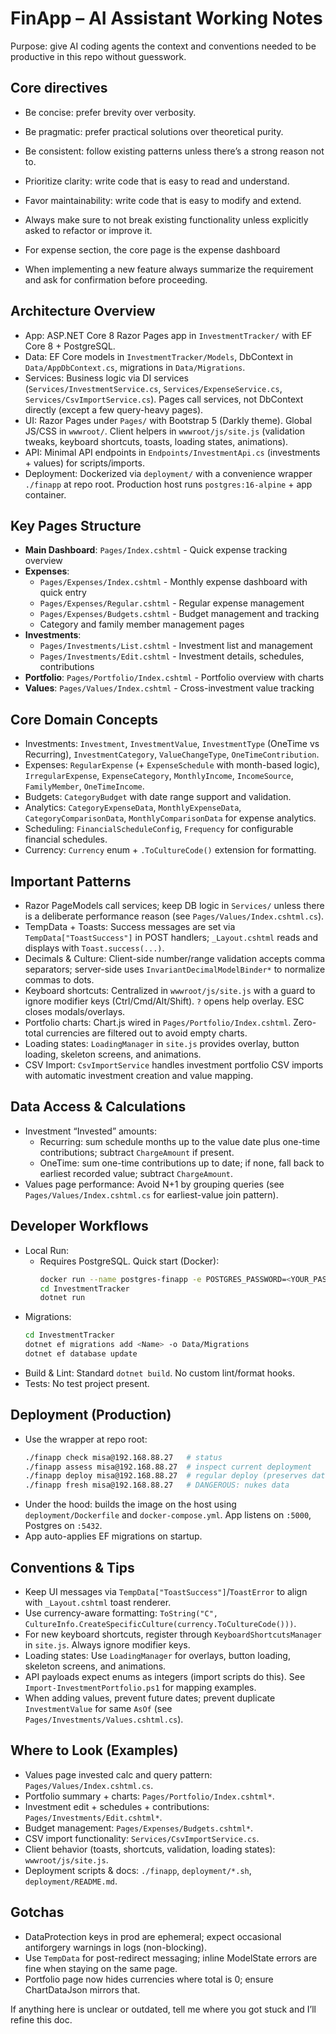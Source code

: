# FinApp – AI Assistant Working Notes

Purpose: give AI coding agents the context and conventions needed to be productive in this repo without guesswork.

## Core directives
- Be concise: prefer brevity over verbosity.
- Be pragmatic: prefer practical solutions over theoretical purity.
- Be consistent: follow existing patterns unless there’s a strong reason not to.
- Prioritize clarity: write code that is easy to read and understand.
- Favor maintainability: write code that is easy to modify and extend.
- Always make sure to not break existing functionality unless explicitly asked to refactor or improve it.

- For expense section, the core page is the expense dashboard
- When implementing a new feature always summarize the requirement and ask for confirmation before proceeding.

## Architecture Overview
- App: ASP.NET Core 8 Razor Pages app in `InvestmentTracker/` with EF Core 8 + PostgreSQL.
- Data: EF Core models in `InvestmentTracker/Models`, DbContext in `Data/AppDbContext.cs`, migrations in `Data/Migrations`.
- Services: Business logic via DI services (`Services/InvestmentService.cs`, `Services/ExpenseService.cs`, `Services/CsvImportService.cs`). Pages call services, not DbContext directly (except a few query-heavy pages).
- UI: Razor Pages under `Pages/` with Bootstrap 5 (Darkly theme). Global JS/CSS in `wwwroot/`. Client helpers in `wwwroot/js/site.js` (validation tweaks, keyboard shortcuts, toasts, loading states, animations).
- API: Minimal API endpoints in `Endpoints/InvestmentApi.cs` (investments + values) for scripts/imports.
- Deployment: Dockerized via `deployment/` with a convenience wrapper `./finapp` at repo root. Production host runs `postgres:16-alpine` + app container.

## Key Pages Structure
- **Main Dashboard**: `Pages/Index.cshtml` - Quick expense tracking overview
- **Expenses**: 
  - `Pages/Expenses/Index.cshtml` - Monthly expense dashboard with quick entry
  - `Pages/Expenses/Regular.cshtml` - Regular expense management  
  - `Pages/Expenses/Budgets.cshtml` - Budget management and tracking
  - Category and family member management pages
- **Investments**: 
  - `Pages/Investments/List.cshtml` - Investment list and management
  - `Pages/Investments/Edit.cshtml` - Investment details, schedules, contributions
- **Portfolio**: `Pages/Portfolio/Index.cshtml` - Portfolio overview with charts
- **Values**: `Pages/Values/Index.cshtml` - Cross-investment value tracking

## Core Domain Concepts
- Investments: `Investment`, `InvestmentValue`, `InvestmentType` (OneTime vs Recurring), `InvestmentCategory`, `ValueChangeType`, `OneTimeContribution`.
- Expenses: `RegularExpense` (+ `ExpenseSchedule` with month-based logic), `IrregularExpense`, `ExpenseCategory`, `MonthlyIncome`, `IncomeSource`, `FamilyMember`, `OneTimeIncome`.
- Budgets: `CategoryBudget` with date range support and validation.
- Analytics: `CategoryExpenseData`, `MonthlyExpenseData`, `CategoryComparisonData`, `MonthlyComparisonData` for expense analytics.
- Scheduling: `FinancialScheduleConfig`, `Frequency` for configurable financial schedules.
- Currency: `Currency` enum + `.ToCultureCode()` extension for formatting.

## Important Patterns
- Razor PageModels call services; keep DB logic in `Services/` unless there is a deliberate performance reason (see `Pages/Values/Index.cshtml.cs`).
- TempData + Toasts: Success messages are set via `TempData["ToastSuccess"]` in POST handlers; `_Layout.cshtml` reads and displays with `Toast.success(...)`.
- Decimals & Culture: Client-side number/range validation accepts comma separators; server-side uses `InvariantDecimalModelBinder*` to normalize commas to dots.
- Keyboard shortcuts: Centralized in `wwwroot/js/site.js` with a guard to ignore modifier keys (Ctrl/Cmd/Alt/Shift). `?` opens help overlay. ESC closes modals/overlays.
- Portfolio charts: Chart.js wired in `Pages/Portfolio/Index.cshtml`. Zero-total currencies are filtered out to avoid empty charts.
- Loading states: `LoadingManager` in `site.js` provides overlay, button loading, skeleton screens, and animations.
- CSV Import: `CsvImportService` handles investment portfolio CSV imports with automatic investment creation and value mapping.

## Data Access & Calculations
- Investment “Invested” amounts:
  - Recurring: sum schedule months up to the value date plus one-time contributions; subtract `ChargeAmount` if present.
  - OneTime: sum one-time contributions up to date; if none, fall back to earliest recorded value; subtract `ChargeAmount`.
- Values page performance: Avoid N+1 by grouping queries (see `Pages/Values/Index.cshtml.cs` for earliest-value join pattern).

## Developer Workflows
- Local Run:
  - Requires PostgreSQL. Quick start (Docker):
    ```bash
    docker run --name postgres-finapp -e POSTGRES_PASSWORD=<YOUR_PASSWORD> -e POSTGRES_DB=finapp_dev -e POSTGRES_USER=finapp -p 5432:5432 -d postgres:16-alpine
    cd InvestmentTracker
    dotnet run
    ```
- Migrations:
  ```bash
  cd InvestmentTracker
  dotnet ef migrations add <Name> -o Data/Migrations
  dotnet ef database update
  ```
- Build & Lint: Standard `dotnet build`. No custom lint/format hooks.
- Tests: No test project present.

## Deployment (Production)
- Use the wrapper at repo root:
  ```bash
  ./finapp check misa@192.168.88.27   # status
  ./finapp assess misa@192.168.88.27  # inspect current deployment
  ./finapp deploy misa@192.168.88.27  # regular deploy (preserves data)
  ./finapp fresh misa@192.168.88.27   # DANGEROUS: nukes data
  ```
- Under the hood: builds the image on the host using `deployment/Dockerfile` and `docker-compose.yml`. App listens on `:5000`, Postgres on `:5432`.
- App auto-applies EF migrations on startup.

## Conventions & Tips
- Keep UI messages via `TempData["ToastSuccess"]`/`ToastError` to align with `_Layout.cshtml` toast renderer.
- Use currency-aware formatting: `ToString("C", CultureInfo.CreateSpecificCulture(currency.ToCultureCode()))`.
- For new keyboard shortcuts, register through `KeyboardShortcutsManager` in `site.js`. Always ignore modifier keys.
- Loading states: Use `LoadingManager` for overlays, button loading, skeleton screens, and animations.
- API payloads expect enums as integers (import scripts do this). See `Import-InvestmentPortfolio.ps1` for mapping examples.
- When adding values, prevent future dates; prevent duplicate `InvestmentValue` for same `AsOf` (see `Pages/Investments/Values.cshtml.cs`).

## Where to Look (Examples)
- Values page invested calc and query pattern: `Pages/Values/Index.cshtml.cs`.
- Portfolio summary + charts: `Pages/Portfolio/Index.cshtml*`.
- Investment edit + schedules + contributions: `Pages/Investments/Edit.cshtml*`.
- Budget management: `Pages/Expenses/Budgets.cshtml*`.
- CSV import functionality: `Services/CsvImportService.cs`.
- Client behavior (toasts, shortcuts, validation, loading states): `wwwroot/js/site.js`.
- Deployment scripts & docs: `./finapp`, `deployment/*.sh`, `deployment/README.md`.

## Gotchas
- DataProtection keys in prod are ephemeral; expect occasional antiforgery warnings in logs (non-blocking).
- Use `TempData` for post-redirect messaging; inline ModelState errors are fine when staying on the same page.
- Portfolio page now hides currencies where total is 0; ensure ChartDataJson mirrors that.

If anything here is unclear or outdated, tell me where you got stuck and I’ll refine this doc.
